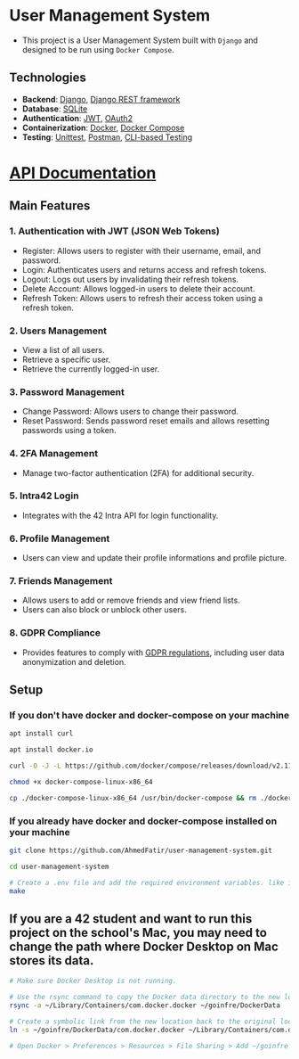 # User Management System
- This project is a User Management System built with `Django` and designed to be run using `Docker Compose`.

## Technologies
- **Backend**: [Django](https://www.djangoproject.com/), [Django REST framework](https://www.django-rest-framework.org/)
- **Database**: [SQLite](https://www.sqlite.org/index.html)
- **Authentication**: [JWT](https://jwt.io/), [OAuth2](https://oauth.net/2/)
- **Containerization**: [Docker](https://www.docker.com/), [Docker Compose](https://docs.docker.com/compose/)
- **Testing**: [Unittest](https://docs.python.org/3/library/unittest.html#module-unittest), [Postman](https://www.postman.com/), [CLI-based Testing](https://github.com/AhmedFatir/user-management-system/tree/master/CLI-Tests)

# [API Documentation](https://github.com/AhmedFatir/user-management-system/blob/master/backend/API.md)

## Main Features
### 1. Authentication with JWT (JSON Web Tokens)
- Register: Allows users to register with their username, email, and password.
- Login: Authenticates users and returns access and refresh tokens.
- Logout: Logs out users by invalidating their refresh tokens.
- Delete Account: Allows logged-in users to delete their account.
- Refresh Token: Allows users to refresh their access token using a refresh token.
### 2. Users Management
- View a list of all users.
- Retrieve a specific user.
- Retrieve the currently logged-in user.
### 3. Password Management
- Change Password: Allows users to change their password.
- Reset Password: Sends password reset emails and allows resetting passwords using a token.
### 4. 2FA Management
- Manage two-factor authentication (2FA) for additional security.
### 5. Intra42 Login
- Integrates with the 42 Intra API for login functionality.
### 6. Profile Management
- Users can view and update their profile informations and profile picture.
### 7. Friends Management
- Allows users to add or remove friends and view friend lists.
- Users can also block or unblock other users.
### 8. GDPR Compliance
- Provides features to comply with [GDPR regulations](https://gdpr.eu/), including user data anonymization and deletion.

## Setup
### If you don't have docker and docker-compose on your machine
```bash
apt install curl

apt install docker.io

curl -O -J -L https://github.com/docker/compose/releases/download/v2.11.2/docker-compose-linux-x86_64

chmod +x docker-compose-linux-x86_64

cp ./docker-compose-linux-x86_64 /usr/bin/docker-compose && rm ./docker-compose-linux-x86_64
```
### If you already have docker and docker-compose installed on your machine
```bash
git clone https://github.com/AhmedFatir/user-management-system.git

cd user-management-system

# Create a .env file and add the required environment variables. like in the .env.example file.
make
```
## If you are a 42 student and want to run this project on the school's Mac, you may need to change the path where Docker Desktop on Mac stores its data.
```bash
# Make sure Docker Desktop is not running.

# Use the rsync command to copy the Docker data directory to the new location.
rsync -a ~/Library/Containers/com.docker.docker ~/goinfre/DockerData

# Create a symbolic link from the new location back to the original location.
ln -s ~/goinfre/DockerData/com.docker.docker ~/Library/Containers/com.docker.docker

# Open Docker > Preferences > Resources > File Sharing > Add ~/goinfre to Shared Paths.
```